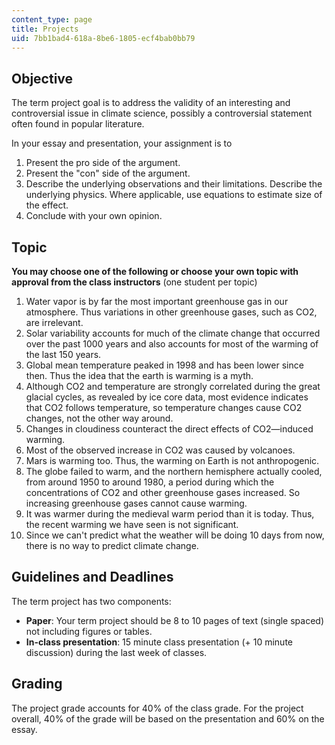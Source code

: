 ```yaml
---
content_type: page
title: Projects
uid: 7bb1bad4-618a-8be6-1805-ecf4bab0bb79
---
```


Objective
---------

The term project goal is to address the validity of an interesting and controversial issue in climate science, possibly a controversial statement often found in popular literature.

In your essay and presentation, your assignment is to

1.  Present the pro side of the argument.
2.  Present the "con" side of the argument.
3.  Describe the underlying observations and their limitations. Describe the underlying physics. Where applicable, use equations to estimate size of the effect.
4.  Conclude with your own opinion.

Topic
-----

**You may choose one of the following or choose your own topic with approval from the class instructors** (one student per topic)

1.  Water vapor is by far the most important greenhouse gas in our atmosphere. Thus variations in other greenhouse gases, such as CO2, are irrelevant.
2.  Solar variability accounts for much of the climate change that occurred over the past 1000 years and also accounts for most of the warming of the last 150 years.
3.  Global mean temperature peaked in 1998 and has been lower since then. Thus the idea that the earth is warming is a myth.
4.  Although CO2 and temperature are strongly correlated during the great glacial cycles, as revealed by ice core data, most evidence indicates that CO2 follows temperature, so temperature changes cause CO2 changes, not the other way around.
5.  Changes in cloudiness counteract the direct effects of CO2—induced warming.
6.  Most of the observed increase in CO2 was caused by volcanoes.
7.  Mars is warming too. Thus, the warming on Earth is not anthropogenic.
8.  The globe failed to warm, and the northern hemisphere actually cooled, from around 1950 to around 1980, a period during which the concentrations of CO2 and other greenhouse gases increased. So increasing greenhouse gases cannot cause warming.
9.  It was warmer during the medieval warm period than it is today. Thus, the recent warming we have seen is not significant.
10.  Since we can't predict what the weather will be doing 10 days from now, there is no way to predict climate change.

Guidelines and Deadlines
------------------------

The term project has two components:

*   **Paper**: Your term project should be 8 to 10 pages of text (single spaced) not including figures or tables.
*   **In-class presentation**: 15 minute class presentation (+ 10 minute discussion) during the last week of classes.

Grading
-------

The project grade accounts for 40% of the class grade. For the project overall, 40% of the grade will be based on the presentation and 60% on the essay.